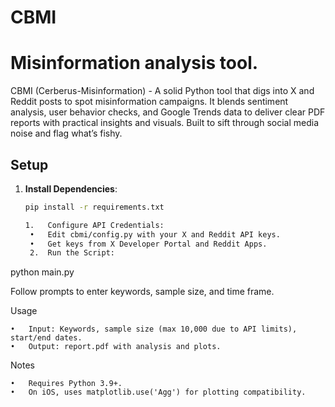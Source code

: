 ###

# CBMI
# Misinformation analysis tool.

CBMI (Cerberus-Misinformation) - A solid Python tool that digs into X and Reddit posts to spot misinformation campaigns. It blends sentiment analysis, user behavior checks, and Google Trends data to deliver clear PDF reports with practical insights and visuals. Built to sift through social media noise and flag what’s fishy.


## Setup

1. **Install Dependencies**:
   ```bash
   pip install -r requirements.txt
   
   1.	Configure API Credentials:
	•	Edit cbmi/config.py with your X and Reddit API keys.
	•	Get keys from X Developer Portal and Reddit Apps.
	2.	Run the Script:
python main.py

Follow prompts to enter keywords, sample size, and time frame.

Usage

	•	Input: Keywords, sample size (max 10,000 due to API limits), start/end dates.
	•	Output: report.pdf with analysis and plots.

Notes

	•	Requires Python 3.9+.
	•	On iOS, uses matplotlib.use('Agg') for plotting compatibility.
